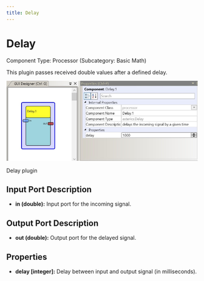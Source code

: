 ```yaml
---
title: Delay
---
```


# Delay

Component Type: Processor (Subcategory: Basic Math)

This plugin passes received double values after a defined delay.

![Screenshot: Delay plugin](img/delay.jpg "Screenshot: Delay plugin")

Delay plugin

## Input Port Description  

*   **in (double):** Input port for the incoming signal.  
    

## Output Port Description  

*   **out (double):** Output port for the delayed signal.

## Properties

*   **delay \[integer\]:** Delay between input and output signal (in milliseconds).